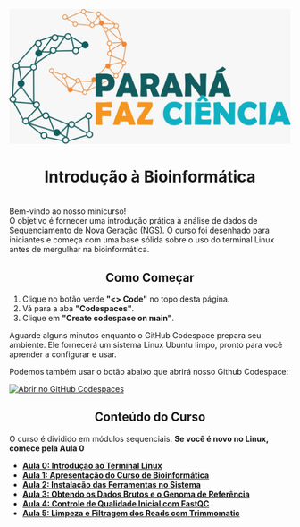 <p align="center">
  <img src="assets/logo.jpg" alt="Logotipo Paraná Faz Ciência" width="800"/>
</p>

<h1 align="center">Introdução à Bioinformática</h1>
<br>Bem-vindo ao nosso minicurso!</br> 
O objetivo é fornecer uma introdução prática à análise de dados de Sequenciamento de Nova Geração (NGS).
O curso foi desenhado para iniciantes e começa com uma base sólida sobre o uso do terminal Linux antes de mergulhar na bioinformática.

<h2 align="center">Como Começar</h2>

1.  Clique no botão verde **"<> Code"** no topo desta página.
2.  Vá para a aba **"Codespaces"**.
3.  Clique em **"Create codespace on main"**.

Aguarde alguns minutos enquanto o GitHub Codespace prepara seu ambiente.
Ele fornecerá um sistema Linux Ubuntu limpo, pronto para você aprender a configurar e usar.

Podemos também usar o botão abaixo que abrirá nosso Github Codespace:

[![Abrir no GitHub Codespaces](https://github.com/codespaces/badge.svg)](https://codespaces.new/mlfalco-bioinfo/prfazciencia)


<h2 align="center">Conteúdo do Curso</h2>

O curso é dividido em módulos sequenciais. **Se você é novo no Linux, comece pela Aula 0**

* [**Aula 0: Introdução ao Terminal Linux**](./tutorial/00_Introducao_ao_Terminal.md)
* [**Aula 1: Apresentação do Curso de Bioinformática**](./tutorial/01_Apresentacao_do_Curso.md)
* [**Aula 2: Instalação das Ferramentas no Sistema**](./tutorial/02_Instalacao_das_Ferramentas.md)
* [**Aula 3: Obtendo os Dados Brutos e o Genoma de Referência**](./tutorial/03_Obtendo_os_Dados.md)
* [**Aula 4: Controle de Qualidade Inicial com FastQC**](./tutorial/04_Controle_de_Qualidade_Inicial.md)
* [**Aula 5: Limpeza e Filtragem dos Reads com Trimmomatic**](./tutorial/05_Limpeza_e_Filtragem_dos_Reads.md)
<!--* [**Aula 6: Alinhamento com o Genoma usando BWA-MEM2**](./tutorial/06_Alinhamento_com_o_Genoma.md)-->
